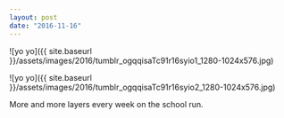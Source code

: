 ```yaml
---
layout: post
date: "2016-11-16"
---
```


![yo yo]({{ site.baseurl }}/assets/images/2016/tumblr_ogqqisaTc91r16syio1_1280-1024x576.jpg)

![yo yo]({{ site.baseurl }}/assets/images/2016/tumblr_ogqqisaTc91r16syio2_1280-1024x576.jpg)

More and more layers every week on the school run.
